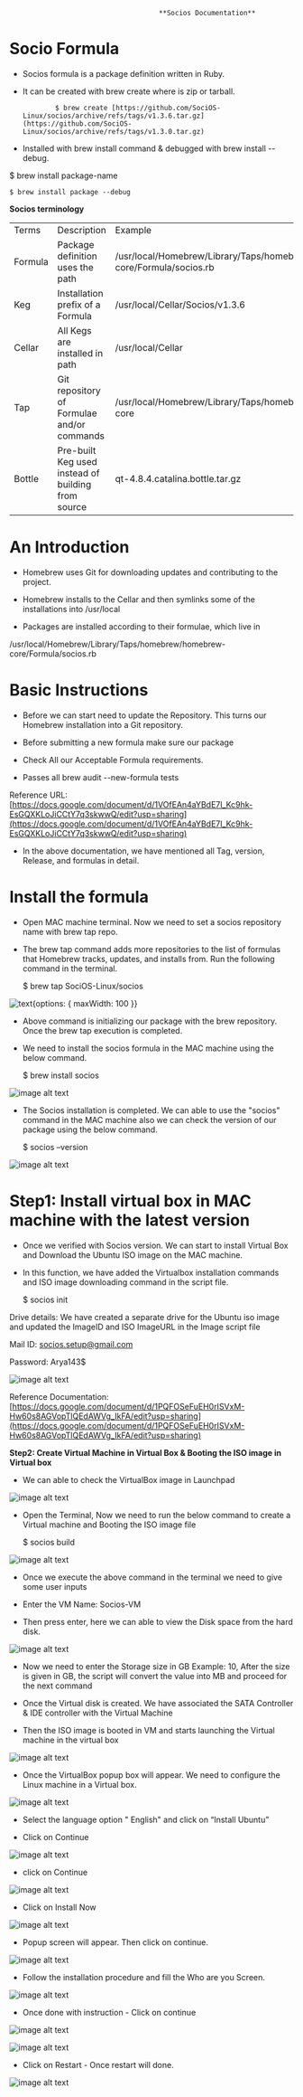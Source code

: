                        

                                         **Socios Documentation**

# **Socio Formula**

* Socios formula is a package definition written in Ruby.

* It can be created with brew create <URL> where <URL> is zip or tarball. 

              $ brew create [https://github.com/SociOS-Linux/socios/archive/refs/tags/v1.3.6.tar.gz](https://github.com/SociOS-Linux/socios/archive/refs/tags/v1.3.0.tar.gz)

* Installed with brew install <formula>command  & debugged with brew install --debug.

$ brew install package-name

	$ brew install package --debug

**Socios terminology**

<table>
  <tr>
    <td>Terms</td>
    <td>Description</td>
    <td> Example</td>
  </tr>
  <tr>
    <td>Formula</td>
    <td>Package definition uses the path </td>
    <td>/usr/local/Homebrew/Library/Taps/homebrew/homebrew-core/Formula/socios.rb</td>
  </tr>
  <tr>
    <td>Keg</td>
    <td>Installation prefix of a Formula</td>
    <td>/usr/local/Cellar/Socios/v1.3.6</td>
  </tr>
  <tr>
    <td>Cellar</td>
    <td>All Kegs are installed in path</td>
    <td>/usr/local/Cellar</td>
  </tr>
  <tr>
    <td>Tap</td>
    <td>Git repository of Formulae and/or commands</td>
    <td>/usr/local/Homebrew/Library/Taps/homebrew/homebrew-core</td>
  </tr>
  <tr>
    <td>Bottle</td>
    <td>Pre-built Keg used instead of building from source</td>
    <td>qt-4.8.4.catalina.bottle.tar.gz</td>
  </tr>
</table>


# **An Introduction**

* Homebrew uses Git for downloading updates and contributing to the project.

* Homebrew installs to the Cellar and then symlinks some of the installations into /usr/local 

* Packages are installed according to their formulae, which live in 

/usr/local/Homebrew/Library/Taps/homebrew/homebrew-core/Formula/socios.rb

# **Basic Instructions**

* Before we can start need to update the Repository. This turns our Homebrew installation into a Git repository.

* Before submitting a new formula make sure our package

* Check All our Acceptable Formula requirements.

* Passes all brew audit --new-formula <formula> tests

Reference URL:  [https://docs.google.com/document/d/1VOfEAn4aYBdE7l_Kc9hk-EsGQXKLoJiCCtY7q3skwwQ/edit?usp=sharing](https://docs.google.com/document/d/1VOfEAn4aYBdE7l_Kc9hk-EsGQXKLoJiCCtY7q3skwwQ/edit?usp=sharing)	

* In the above documentation, we have mentioned all Tag, version, Release, and formulas in detail.

# **Install the formula**

* Open MAC machine terminal. Now we need to set a socios repository name with brew tap repo.

* The brew tap command adds more repositories to the list of formulas that Homebrew tracks, updates, and installs from. Run the following command in the terminal.

	$ brew tap SociOS-Linux/socios

![text](image_0.png){options: { maxWidth: 100 }}

* Above command is initializing our package with the brew repository. Once the brew tap execution is completed.

* We need to install the socios formula in the MAC machine using the below command.

	$ brew install socios

![image alt text](image_1.png)

* The Socios installation is completed. We can able to use the "socios" command in the MAC machine also we can check the version of our package using the below command.

	$ socios –version

![image alt text](image_2.png)

# **Step1:  Install virtual box in MAC machine with the latest version**

* Once we verified with Socios version. We can start to install Virtual Box and Download the Ubuntu ISO image on the MAC machine.

* In this function, we have added the Virtualbox installation commands and ISO image downloading command in the script file.

	$ socios init

Drive details: We have created a separate drive for the Ubuntu iso image and updated the ImageID and ISO ImageURL in the Image script file 

Mail ID:      socios.setup@gmail.com

Password: Arya143$

![image alt text](image_3.png)

Reference Documentation: [https://docs.google.com/document/d/1PQFOSeFuEH0rISVxM-Hw60s8AGVopTlQEdAWVg_IkFA/edit?usp=sharing](https://docs.google.com/document/d/1PQFOSeFuEH0rISVxM-Hw60s8AGVopTlQEdAWVg_IkFA/edit?usp=sharing)	

**Step2:  Create Virtual Machine in Virtual Box & Booting the ISO image in Virtual box**

* We can able to check the VirtualBox image in Launchpad

![image alt text](image_4.png)

* Open the Terminal, Now we need to run the below command to create a Virtual machine and Booting the ISO image file 

	$ socios build

![image alt text](image_5.png)

* Once we execute the above command in the terminal we need to give some user inputs

* Enter the VM Name: Socios-VM

* Then press enter, here we can able to view the Disk space from the hard disk.

![image alt text](image_6.png)

* Now we need to enter the Storage size in GB  Example: 10, After the size is given in GB, the script will convert the value into MB and proceed for the next command

* Once the Virtual disk is created. We have associated the SATA Controller & IDE controller with the Virtual Machine

* Then the ISO image is booted in VM and starts launching the Virtual machine in the virtual box

![image alt text](image_7.png)

* Once the VirtualBox popup box will appear. We need to configure the Linux machine in a Virtual box.

![image alt text](image_8.png)

* Select the language option " English" and click on “Install Ubuntu”

* Click on Continue 

![image alt text](image_9.png)

*  click on Continue

![image alt text](image_10.png)

* Click on Install Now

![image alt text](image_11.png)

* Popup screen will appear. Then click on continue.

![image alt text](image_12.png)

* Follow the installation procedure and fill the Who are you Screen.

![image alt text](image_13.png)

* Once done with instruction - Click on continue

![image alt text](image_14.png)

![image alt text](image_15.png)

* Click on Restart - Once restart will done.

![image alt text](image_16.png)


